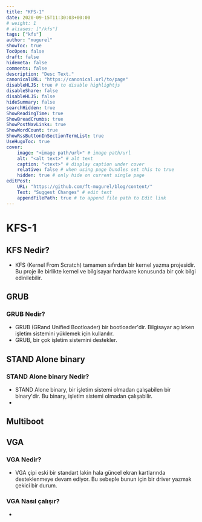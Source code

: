 ```yaml
---
title: "KFS-1"
date: 2020-09-15T11:30:03+00:00
# weight: 1
# aliases: ["/kfs"]
tags: ["kfs"]
author: "mugurel"
showToc: true
TocOpen: false
draft: false 
hidemeta: false
comments: false
description: "Desc Text."
canonicalURL: "https://canonical.url/to/page"
disableHLJS: true # to disable highlightjs
disableShare: false
disableHLJS: false
hideSummary: false
searchHidden: true
ShowReadingTime: true
ShowBreadCrumbs: true
ShowPostNavLinks: true
ShowWordCount: true
ShowRssButtonInSectionTermList: true
UseHugoToc: true
cover:
    image: "<image path/url>" # image path/url
    alt: "<alt text>" # alt text
    caption: "<text>" # display caption under cover
    relative: false # when using page bundles set this to true
    hidden: true # only hide on current single page
editPost:
    URL: "https://github.com/ft-mugurel/blog/content/"
    Text: "Suggest Changes" # edit text
    appendFilePath: true # to append file path to Edit link
---
```


# KFS-1
## KFS Nedir?
- KFS (Kernel From Scratch) tamamen sıfırdan bir kernel yazma projesidir. Bu proje ile birlikte kernel ve bilgisayar hardware konusunda bir çok bilgi edinilebilir.
## GRUB
### GRUB Nedir?
- GRUB (GRand Unified Bootloader) bir bootloader'dir. Bilgisayar açılırken işletim sistemini yüklemek için kullanılır.
- GRUB, bir çok işletim sistemini destekler.
## STAND Alone binary
### STAND Alone binary Nedir?
- STAND Alone binary, bir işletim sistemi olmadan çalışabilen bir binary'dir. Bu binary, işletim sistemi olmadan çalışabilir.
- 
## Multiboot

## VGA
### VGA Nedir?
- VGA çipi eski bir standart lakin hala güncel ekran kartlarında desteklenmeye devam ediyor. Bu sebeple bunun için bir driver yazmak çekici bir durum.
### VGA Nasıl çalışır?
- 
